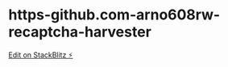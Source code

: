 # https-github.com-arno608rw-recaptcha-harvester

[Edit on StackBlitz ⚡️](https://stackblitz.com/edit/typescript-dbdrrj)